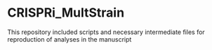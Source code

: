 # CRISPRi_MultStrain
This repository included scripts and necessary intermediate files for reproduction of analyses in the manuscript
